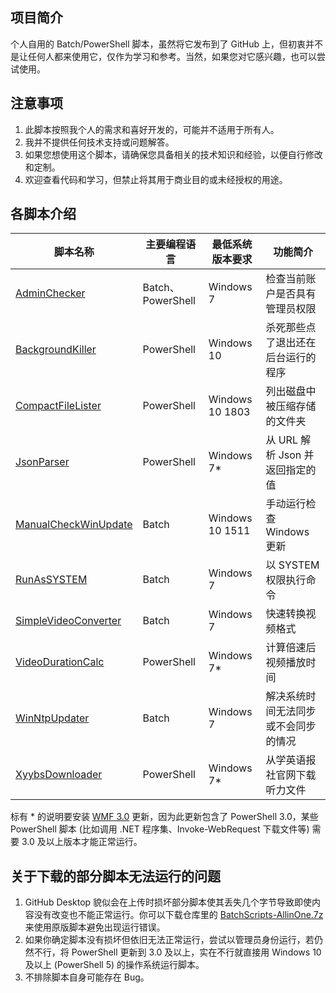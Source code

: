 ## 项目简介
个人自用的 Batch/PowerShell 脚本，虽然将它发布到了 GitHub 上，但初衷并不是让任何人都来使用它，仅作为学习和参考。当然，如果您对它感兴趣，也可以尝试使用。
## 注意事项
1. 此脚本按照我个人的需求和喜好开发的，可能并不适用于所有人。
2. 我并不提供任何技术支持或问题解答。
3. 如果您想使用这个脚本，请确保您具备相关的技术知识和经验，以便自行修改和定制。
4. 欢迎查看代码和学习，但禁止将其用于商业目的或未经授权的用途。
## 各脚本介绍
| 脚本名称 | 主要编程语言 | 最低系统版本要求 | 功能简介 |
|-------|-------|-------|-------|
| [AdminChecker](https://github.com/WangHaonie/BatchScripts/tree/main/AdminChecker) | Batch、PowerShell | Windows 7 | 检查当前账户是否具有管理员权限 |
| [BackgroundKiller](https://github.com/WangHaonie/BatchScripts/tree/main/BackgroundKiller)| PowerShell | Windows 10 | 杀死那些点了退出还在后台运行的程序
| [CompactFileLister](https://github.com/WangHaonie/BatchScripts/tree/main/CompactFileLister) | PowerShell | Windows 10 1803 | 列出磁盘中被压缩存储的文件夹 |
| [JsonParser](https://github.com/WangHaonie/BatchScripts/tree/main/JsonParser) | PowerShell | Windows 7* | 从 URL 解析 Json 并返回指定的值 |
| [ManualCheckWinUpdate](https://github.com/WangHaonie/BatchScripts/tree/main/ManualCheckWinUpdate) | Batch | Windows 10 1511 | 手动运行检查 Windows 更新 |
| [RunAsSYSTEM](https://github.com/WangHaonie/BatchScripts/tree/main/RunAsSYSTEM) | Batch | Windows 7 | 以 SYSTEM 权限执行命令 |
| [SimpleVideoConverter](https://github.com/WangHaonie/BatchScripts/tree/main/SimpleVideoConverter) | Batch | Windows 7 | 快速转换视频格式 |
| [VideoDurationCalc](https://github.com/WangHaonie/BatchScripts/tree/main/VideoDurationCalc) | PowerShell | Windows 7* | 计算倍速后视频播放时间 |
| [WinNtpUpdater](https://github.com/WangHaonie/BatchScripts/tree/main/WinNtpUpdater) | Batch | Windows 7 | 解决系统时间无法同步或不会同步的情况 |
| [XyybsDownloader](https://github.com/WangHaonie/BatchScripts/tree/main/XyybsDownloader) | PowerShell | Windows 7* | 从学英语报社官网下载听力文件 |

标有 * 的说明要安装 [WMF 3.0](https://www.microsoft.com/en-US/download/details.aspx?id=34595) 更新，因为此更新包含了 PowerShell 3.0，某些 PowerShell 脚本 (比如调用 .NET 程序集、Invoke-WebRequest 下载文件等) 需要 3.0 及以上版本才能正常运行。
## 关于下载的部分脚本无法运行的问题
1. GitHub Desktop 貌似会在上传时损坏部分脚本使其丢失几个字节导致即使内容没有改变也不能正常运行。你可以下载仓库里的 [BatchScripts-AllinOne.7z](https://raw.githubusercontent.com/WangHaonie/BatchScripts/main/BatchScripts-AllinOne.7z) 来使用原版脚本避免出现运行错误。
2. 如果你确定脚本没有损坏但依旧无法正常运行，尝试以管理员身份运行，若仍然不行，将 PowerShell 更新到 3.0 及以上，实在不行就直接用 Windows 10 及以上 (PowerShell 5) 的操作系统运行脚本。
3. 不排除脚本自身可能存在 Bug。
